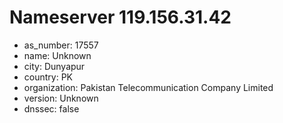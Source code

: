 # Nameserver 119.156.31.42

* as_number: 17557
* name: Unknown
* city: Dunyapur
* country: PK
* organization: Pakistan Telecommunication Company Limited
* version: Unknown
* dnssec: false
